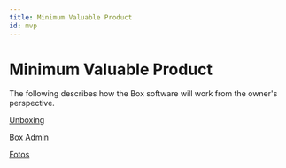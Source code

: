```yaml
---
title: Minimum Valuable Product
id: mvp
---
```

# Minimum Valuable Product

The following describes how the Box software will work from the owner's perspective.

[Unboxing](./mvp/unboxing)

[Box Admin](./mvp/box-admin)

[Fotos](./mvp/fotos)

